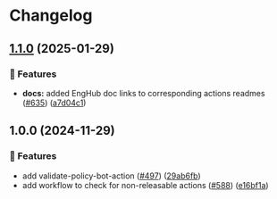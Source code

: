# Changelog

## [1.1.0](https://github.com/grafana/shared-workflows/compare/validate-policy-bot-config-v1.0.0...validate-policy-bot-config-v1.1.0) (2025-01-29)


### 🎉 Features

* **docs:** added EngHub doc links to corresponding actions readmes ([#635](https://github.com/grafana/shared-workflows/issues/635)) ([a7d04c1](https://github.com/grafana/shared-workflows/commit/a7d04c1e98496dbf07f8e44602933af07ba62f9f))

## 1.0.0 (2024-11-29)


### 🎉 Features

* add validate-policy-bot-action ([#497](https://github.com/grafana/shared-workflows/issues/497)) ([29ab6fb](https://github.com/grafana/shared-workflows/commit/29ab6fb539bd10865fb0d06a8f21113d48ee2668))
* add workflow to check for non-releasable actions ([#588](https://github.com/grafana/shared-workflows/issues/588)) ([e16bf1a](https://github.com/grafana/shared-workflows/commit/e16bf1ac180d7b6c9c13a6e556b24e0f7dc0d57c))
